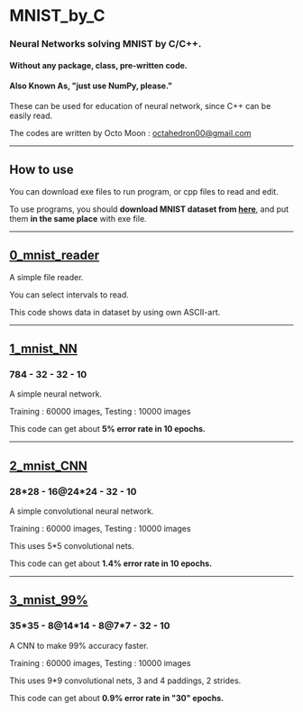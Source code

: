 # MNIST_by_C

### Neural Networks solving MNIST by C/C++.

#### Without any package, class, pre-written code.

#### Also Known As, "just use NumPy, please."

These can be used for education of neural network, since C++ can be easily read.

The codes are written by Octo Moon : <octahedron00@gmail.com>

---

## How to use

You can download exe files to run program, or cpp files to read and edit.

To use programs, you should **download MNIST dataset from [here](http://yann.lecun.com/exdb/mnist/)**, and put them **in the same place** with exe file.

---

## [0_mnist_reader](0_mnist_reader/)

A simple file reader.

You can select intervals to read.

This code shows data in dataset by using own ASCII-art.

---

## [1_mnist_NN](1_mnist_NN/)

### 784 - 32 - 32 - 10

A simple neural network.

Training : 60000 images, Testing : 10000 images 

This code can get about **5% error rate in 10 epochs.**

---

## [2_mnist_CNN](2_mnist_CNN/)

### 28\*28 - 16@24\*24 - 32 - 10

A simple convolutional neural network.

Training : 60000 images, Testing : 10000 images 

This uses 5\*5 convolutional nets.

This code can get about **1.4% error rate in 10 epochs.**

---

## [3_mnist_99%](3_mnist_99%/)

### 35\*35 - 8@14\*14 - 8@7\*7 - 32 - 10

A CNN to make 99% accuracy faster.

Training : 60000 images, Testing : 10000 images 

This uses 9\*9 convolutional nets, 3 and 4 paddings, 2 strides.

This code can get about **0.9% error rate in "30" epochs.**
